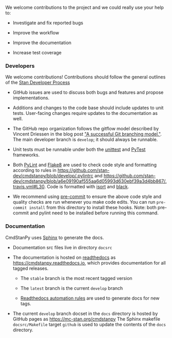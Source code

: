 We welcome contributions to the project and we could really use your help to:

* Investigate and fix reported bugs

* Improve the workflow

* Improve the documentation

* Increase test coverage


### Developers

We welcome contributions!  Contributions should follow the general outlines of the [Stan Developer Process](https://github.com/stan-dev/stan/wiki/Developer-process-overview)

* GitHub issues are used to discuss both bugs and features and propose implementations.

* Additions and changes to the code base should include updates to unit tests. User-facing changes require updates to the documentation as well.

* The GitHub repo organization follows the gitflow model described by Vincent Driessen in the blog post ["A successful Git branching model."](https://nvie.com/posts/a-successful-git-branching-model/).  The main developer branch is `develop`; it should always be runnable.

* Unit tests must be runnable under both the [unittest](https://docs.python.org/3/library/unittest.html#module-unittest) and [PyTest](https://docs.pytest.org/en/stable/) frameworks.

* Both [PyLint](https://www.pylint.org) and [Flake8](https://flake8.pycqa.org/en/latest/) are used to check code style and formatting according to rules in https://github.com/stan-dev/cmdstanpy/blob/develop/.pylintrc  and https://github.com/stan-dev/cmdstanpy/blob/a6e09190af555aa6d05993d630ebf39a3d4bb867/.travis.yml#L30. Code is formatted with [isort](https://pycqa.github.io/isort/) and [black](https://black.readthedocs.io/en/stable/).

* We recommend using [pre-commit](https://pre-commit.com/) to ensure the above code style and quality checks are run whenever you make code edits. You can run `pre-commit install` from this directory to install these hooks. Note: both pre-commit and pylint need to be installed before running this command.


### Documentation

CmdStanPy uses [Sphinx](https://www.sphinx-doc.org/en/master/) to generate the docs.

* Documentation src files live in directory `docsrc`

* The documentation is hosted on [readthedocs](https://readthedocs.org) as https://cmdstanpy.readthedocs.io, which provides documentation for all tagged releases.

   + The `stable` branch is the most recent tagged version

   + The `latest` branch is the current `develop` branch

   + [Readthedocs automation rules](https://docs.readthedocs.io/en/stable/automation-rules.html) are used to generate docs for new tags.

* The current `develop` branch docset in the `docs` directory is hosted by GitHub pages as https://mc-stan.org/cmdstanpy  The Sphinx makefile `docsrc/Makefile` target `github` is used to update the contents of the `docs` directory.
